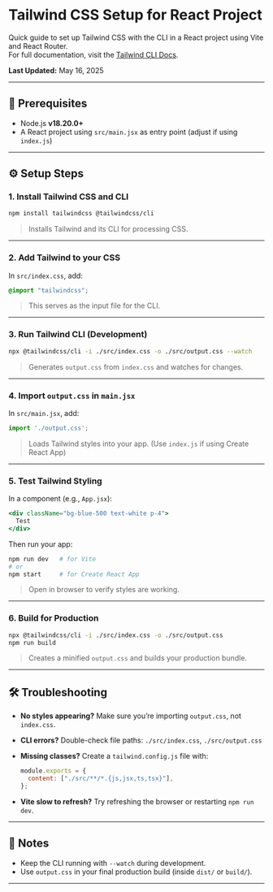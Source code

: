 
# Tailwind CSS Setup for React Project

Quick guide to set up Tailwind CSS with the CLI in a React project using Vite and React Router.  
For full documentation, visit the [Tailwind CLI Docs](https://tailwindcss.com/docs/installation/cli).

**Last Updated:** May 16, 2025

---

## 🚀 Prerequisites

- Node.js **v18.20.0+**
- A React project using `src/main.jsx` as entry point (adjust if using `index.js`)

---

## ⚙️ Setup Steps

### 1. Install Tailwind CSS and CLI

```bash
npm install tailwindcss @tailwindcss/cli
````

> Installs Tailwind and its CLI for processing CSS.

---

### 2. Add Tailwind to your CSS

In `src/index.css`, add:

```css
@import "tailwindcss";
```

> This serves as the input file for the CLI.

---

### 3. Run Tailwind CLI (Development)

```bash
npx @tailwindcss/cli -i ./src/index.css -o ./src/output.css --watch
```

> Generates `output.css` from `index.css` and watches for changes.

---

### 4. Import `output.css` in `main.jsx`

In `src/main.jsx`, add:

```javascript
import './output.css';
```

> Loads Tailwind styles into your app. (Use `index.js` if using Create React App)

---

### 5. Test Tailwind Styling

In a component (e.g., `App.jsx`):

```jsx
<div className="bg-blue-500 text-white p-4">
  Test
</div>
```

Then run your app:

```bash
npm run dev   # for Vite
# or
npm start     # for Create React App
```

> Open in browser to verify styles are working.

---

### 6. Build for Production

```bash
npx @tailwindcss/cli -i ./src/index.css -o ./src/output.css
npm run build
```

> Creates a minified `output.css` and builds your production bundle.

---

## 🛠️ Troubleshooting

* **No styles appearing?**
  Make sure you’re importing `output.css`, not `index.css`.

* **CLI errors?**
  Double-check file paths:
  `./src/index.css`, `./src/output.css`

* **Missing classes?**
  Create a `tailwind.config.js` file with:

  ```javascript
  module.exports = {
    content: ["./src/**/*.{js,jsx,ts,tsx}"],
  };
  ```

* **Vite slow to refresh?**
  Try refreshing the browser or restarting `npm run dev`.

---

## 📝 Notes

* Keep the CLI running with `--watch` during development.
* Use `output.css` in your final production build (inside `dist/` or `build/`).

---
